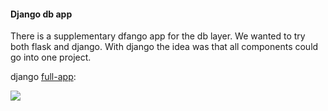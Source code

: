 #### Django db app 

There is a supplementary dfango app for the db layer. We wanted to try both flask and django. With django the idea was that all components could go into one project.

django [full-app](https://github.com/mini-kep/full-app): 

[![](https://travis-ci.org/mini-kep/full-app.svg?branch=master)](https://travis-ci.org/mini-kep/full-app) 


